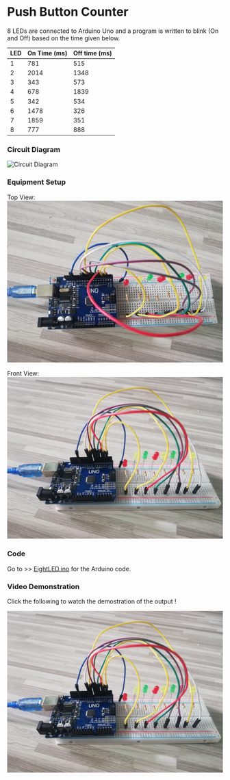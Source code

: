 # Push Button Counter

8 LEDs are connected to Arduino Uno and a program is written to blink (On and Off) based on the time given below.

LED | On Time (ms) | Off time (ms)
------------ | -------------|--------------
1 | 781 | 515
2 | 2014 | 1348
3 | 343 | 573 
4 | 678 | 1839
5 | 342 | 534
6 | 1478 | 326
7 | 1859 | 351
8 | 777 | 888


### Circuit Diagram
![Circuit Diagram](https://github.com/AimanCheong/MCTE_4342_Embedded_System_Design/blob/main/Weekly%20Assessments%20and%20Exercises/Week%204/Exercise%209/Circuit%20Diagram.JPGG)

### Equipment Setup
Top View:
![Top View](https://github.com/AimanCheong/MCTE_4342_Embedded_System_Design/blob/main/Weekly%20Assessments%20and%20Exercises/Week%204/Exercise%209/Equipment%20Setup%20Top.jpg)

Front View:
![Front View](https://github.com/AimanCheong/MCTE_4342_Embedded_System_Design/blob/main/Weekly%20Assessments%20and%20Exercises/Week%204/Exercise%209/Equipment%20Setup%20Front.jpg)

### Code
Go to >> [EightLED.ino](https://github.com/AimanCheong/MCTE_4342_Embedded_System_Design/blob/main/Weekly%20Assessments%20and%20Exercises/Week%204/Exercise%209/EightLED.ino) for the Arduino code.

### Video Demonstration
Click the following to watch the demostration of the output !

[![Video_Demostration](https://github.com/AimanCheong/MCTE_4342_Embedded_System_Design/blob/main/Weekly%20Assessments%20and%20Exercises/Week%204/Exercise%209/Equipment%20Setup%20Front.jpg)](https://youtu.be/WxAWyyrjzDQ)
